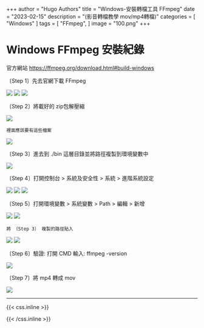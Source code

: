 +++
author = "Hugo Authors"
title = "Windows-安裝轉檔工具 FFmpeg"
date = "2023-02-15"
description = "(影音轉檔教學 mov/mp4轉檔)"
categories = [
    "Windows"
]
tags = [
    "FFmpeg",
]
image = "100.png"
+++

# Windows  FFmpeg 安裝紀錄

官方網站 https://ffmpeg.org/download.html#build-windows

〔Step 1〕先去官網下載 FFmpeg

![](201.png)
![](202.png)
![](203.png)

〔Step 2〕將載好的 zip包解壓縮

![](204.png)

    裡面應該要有這些檔案
    
![](205.png)

〔Step 3〕進去到 ./bin 這層目錄並將路徑複製到環境變數中

![](206.png)

〔Step 4〕打開控制台 > 系統及安全性 > 系統 > 進階系統設定

![](207.png)
![](208.png)
![](209.png)

〔Step 5〕打開環境變數 > 系統變數 > Path > 編輯 > 新增

![](210.png)
![](211.png)

    將 〔Step 3〕 複製的路徑貼入
    
![](212.png)
![](213.png)

〔Step 6〕驗證: 打開 CMD 輸入: ffmpeg -version

![](214.png)

〔Step 7〕將 mp4 轉成 mov

![](215.png)


***

{{< css.inline >}}
<style>
.emojify {
	font-family: Apple Color Emoji, Segoe UI Emoji, NotoColorEmoji, Segoe UI Symbol, Android Emoji, EmojiSymbols;
	font-size: 2rem;
	vertical-align: left;
}
@media screen and (max-width:650px) {
  .nowrap {
    display: block;
    margin: 25px 0;
  }
}
</style>
{{< /css.inline >}}
